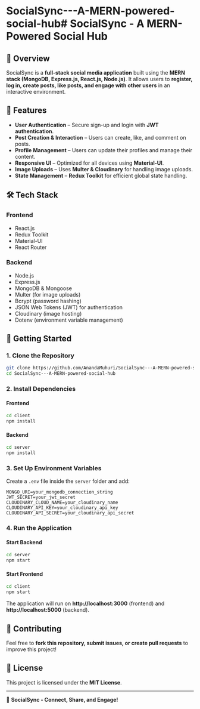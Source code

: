 # SocialSync---A-MERN-powered-social-hub# SocialSync - A MERN-Powered Social Hub

## 🚀 Overview
SocialSync is a **full-stack social media application** built using the **MERN stack (MongoDB, Express.js, React.js, Node.js)**. It allows users to **register, log in, create posts, like posts, and engage with other users** in an interactive environment.

## 🎯 Features
- **User Authentication** – Secure sign-up and login with **JWT authentication**.
- **Post Creation & Interaction** – Users can create, like, and comment on posts.
- **Profile Management** – Users can update their profiles and manage their content.
- **Responsive UI** – Optimized for all devices using **Material-UI**.
- **Image Uploads** – Uses **Multer & Cloudinary** for handling image uploads.
- **State Management** – **Redux Toolkit** for efficient global state handling.

## 🛠️ Tech Stack
### **Frontend**
- React.js
- Redux Toolkit
- Material-UI
- React Router

### **Backend**
- Node.js
- Express.js
- MongoDB & Mongoose
- Multer (for image uploads)
- Bcrypt (password hashing)
- JSON Web Tokens (JWT) for authentication
- Cloudinary (image hosting)
- Dotenv (environment variable management)

## 🚀 Getting Started
### **1. Clone the Repository**
```bash
git clone https://github.com/AnandaMuhuri/SocialSync---A-MERN-powered-social-hub.git
cd SocialSync---A-MERN-powered-social-hub
```

### **2. Install Dependencies**
#### **Frontend**
```bash
cd client
npm install
```
#### **Backend**
```bash
cd server
npm install
```

### **3. Set Up Environment Variables**
Create a `.env` file inside the `server` folder and add:
```
MONGO_URI=your_mongodb_connection_string
JWT_SECRET=your_jwt_secret
CLOUDINARY_CLOUD_NAME=your_cloudinary_name
CLOUDINARY_API_KEY=your_cloudinary_api_key
CLOUDINARY_API_SECRET=your_cloudinary_api_secret
```

### **4. Run the Application**
#### **Start Backend**
```bash
cd server
npm start
```
#### **Start Frontend**
```bash
cd client
npm start
```

The application will run on **http://localhost:3000** (frontend) and **http://localhost:5000** (backend).

## 🎯 Contributing
Feel free to **fork this repository, submit issues, or create pull requests** to improve this project!

## 📄 License
This project is licensed under the **MIT License**.

---
🚀 **SocialSync - Connect, Share, and Engage!**

